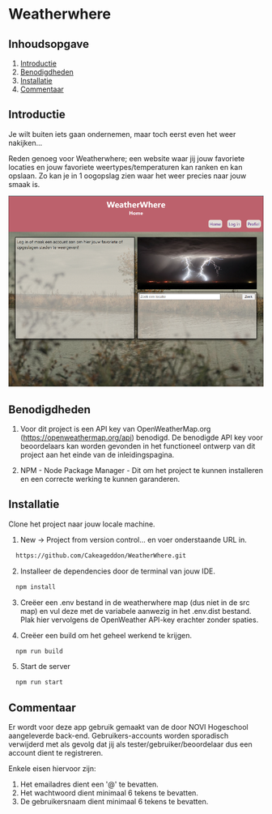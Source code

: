 
# Weatherwhere

## Inhoudsopgave
1. [Introductie](#introductie)
2. [Benodigdheden](#benodigdheden)
3. [Installatie](#installatie)
4. [Commentaar](#commentaar) 

<a name="introductie"></a>
## Introductie 

Je wilt buiten iets gaan ondernemen, maar toch eerst even het weer nakijken...

Reden genoeg voor Weatherwhere; een website waar jij jouw favoriete locaties en jouw favoriete weertypes/temperaturen kan ranken en kan opslaan. Zo kan je in 1 oogopslag zien waar het weer precies naar jouw smaak is.


![weatherWhereHome](src/assets/screenshots/weatherWhereHome.png)

<a name="benodigdheden"></a>
## Benodigdheden 

1) Voor dit project is een API key van OpenWeatherMap.org (https://openweathermap.org/api) benodigd.
   De benodigde API key voor beoordelaars kan worden gevonden in het functioneel ontwerp van dit project aan het einde van de inleidingspagina.

2) NPM - Node Package Manager -
    Dit om het project te kunnen installeren en een correcte werking te kunnen garanderen.



<a name="installatie"></a>
## Installatie 

Clone het project naar jouw locale machine.


1) New -> Project from version control... en voer onderstaande URL in.

```bash
  https://github.com/Cakeageddon/WeatherWhere.git
```

2) Installeer de dependencies door de terminal van jouw IDE.

```bash
  npm install
```

3) Creëer een .env bestand in de weatherwhere map (dus niet in de src map) en vul deze met de variabele aanwezig in het .env.dist bestand. 
Plak hier vervolgens de OpenWeather API-key erachter zonder spaties.


4) Creëer een build om het geheel werkend te krijgen.

```bash
  npm run build
```


5) Start de server

```bash
  npm run start
```

<a name="commentaar"></a>
## Commentaar 

Er wordt voor deze app gebruik gemaakt van de door NOVI Hogeschool aangeleverde back-end.
Gebruikers-accounts worden sporadisch verwijderd met als gevolg dat jij als tester/gebruiker/beoordelaar dus een account dient te registreren.

Enkele eisen hiervoor zijn:
1) Het emailadres dient een '@' te bevatten.
2) Het wachtwoord dient minimaal 6 tekens te bevatten.
3) De gebruikersnaam dient minimaal 6 tekens te bevatten.

